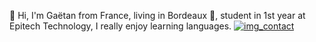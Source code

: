 👋 Hi, I'm Gaëtan from France, living in Bordeaux 🍷, student in 1st year at Epitech Technology, I really enjoy learning languages.
[![img_contact](./img/github/linkedin-dark)](https://www.linkedin.com/in/gaëtan-dubernat-a48083260/)
